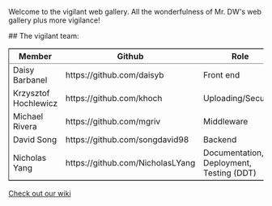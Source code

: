 Welcome to the vigilant web gallery.
All the wonderfulness of Mr. DW's web gallery plus more vigilance!

\## The vigilant team:

<table border="2" cellspacing="0" cellpadding="6" rules="groups" frame="hsides">


<colgroup>
<col  class="org-left" />

<col  class="org-left" />

<col  class="org-left" />
</colgroup>
<thead>
<tr>
<th scope="col" class="org-left">Member</th>
<th scope="col" class="org-left">Github</th>
<th scope="col" class="org-left">Role</th>
</tr>
</thead>

<tbody>
<tr>
<td class="org-left">Daisy Barbanel</td>
<td class="org-left">https://github.com/daisyb</td>
<td class="org-left">Front end</td>
</tr>


<tr>
<td class="org-left">Krzysztof Hochlewicz</td>
<td class="org-left">https://github.com/khoch</td>
<td class="org-left">Uploading/Security</td>
</tr>


<tr>
<td class="org-left">Michael Rivera</td>
<td class="org-left">https://github.com/mgriv</td>
<td class="org-left">Middleware</td>
</tr>


<tr>
<td class="org-left">David Song</td>
<td class="org-left">https://github.com/songdavid98</td>
<td class="org-left">Backend</td>
</tr>


<tr>
<td class="org-left">Nicholas Yang</td>
<td class="org-left">https://github.com/NicholasLYang</td>
<td class="org-left">Documentation, Deployment, Testing (DDT)</td>
</tr>
</tbody>
</table>

[Check out our wiki](<https://github.com/daisyb/vigilant-web-gallery/wiki>)
